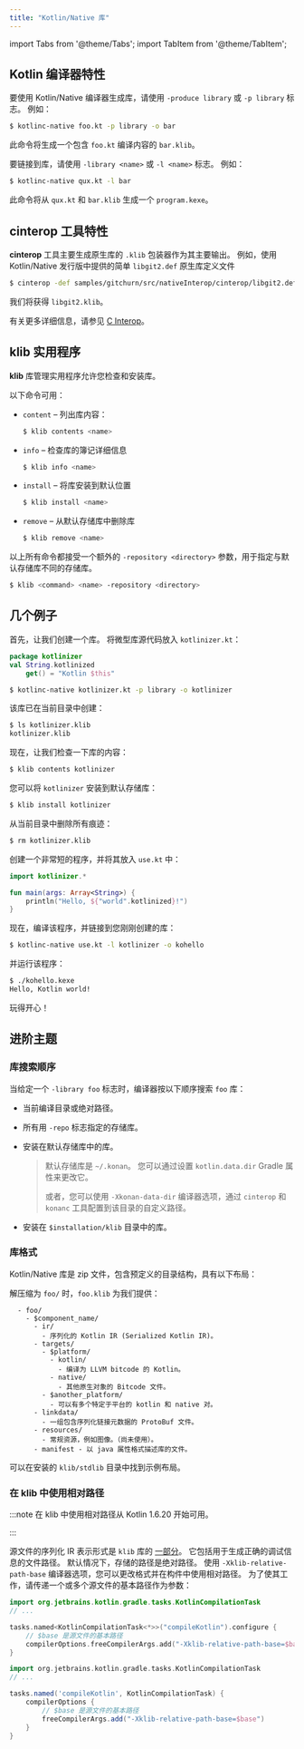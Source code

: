 ```yaml
---
title: "Kotlin/Native 库"
---
```

import Tabs from '@theme/Tabs';
import TabItem from '@theme/TabItem';

## Kotlin 编译器特性

要使用 Kotlin/Native 编译器生成库，请使用 `-produce library` 或 `-p library` 标志。 例如：

```bash
$ kotlinc-native foo.kt -p library -o bar
```

此命令将生成一个包含 `foo.kt` 编译内容的 `bar.klib`。

要链接到库，请使用 `-library <name>` 或 `-l <name>` 标志。 例如：

```bash
$ kotlinc-native qux.kt -l bar
```

此命令将从 `qux.kt` 和 `bar.klib` 生成一个 `program.kexe`。

## cinterop 工具特性

**cinterop** 工具主要生成原生库的 `.klib` 包装器作为其主要输出。
例如，使用 Kotlin/Native 发行版中提供的简单 `libgit2.def` 原生库定义文件

```bash
$ cinterop -def samples/gitchurn/src/nativeInterop/cinterop/libgit2.def -compiler-option -I/usr/local/include -o libgit2
```

我们将获得 `libgit2.klib`。

有关更多详细信息，请参见 [C Interop](native-c-interop.md)。

## klib 实用程序

**klib** 库管理实用程序允许您检查和安装库。

以下命令可用：

* `content` – 列出库内容：

  ```bash
  $ klib contents <name>
  ```

* `info` – 检查库的簿记详细信息

  ```bash
  $ klib info <name>
  ```

* `install` – 将库安装到默认位置

  ```bash
  $ klib install <name>
  ```

* `remove` – 从默认存储库中删除库

  ```bash
  $ klib remove <name>
  ```

以上所有命令都接受一个额外的 `-repository <directory>` 参数，用于指定与默认存储库不同的存储库。

```bash
$ klib <command> <name> -repository <directory>
```

## 几个例子

首先，让我们创建一个库。
将微型库源代码放入 `kotlinizer.kt`：

```kotlin
package kotlinizer
val String.kotlinized
    get() = "Kotlin $this"
```

```bash
$ kotlinc-native kotlinizer.kt -p library -o kotlinizer
```

该库已在当前目录中创建：

```bash
$ ls kotlinizer.klib
kotlinizer.klib
```

现在，让我们检查一下库的内容：

```bash
$ klib contents kotlinizer
```

您可以将 `kotlinizer` 安装到默认存储库：

```bash
$ klib install kotlinizer
```

从当前目录中删除所有痕迹：

```bash
$ rm kotlinizer.klib
```

创建一个非常短的程序，并将其放入 `use.kt` 中：

```kotlin
import kotlinizer.*

fun main(args: Array<String>) {
    println("Hello, ${"world".kotlinized}!")
}
```

现在，编译该程序，并链接到您刚刚创建的库：

```bash
$ kotlinc-native use.kt -l kotlinizer -o kohello
```

并运行该程序：

```bash
$ ./kohello.kexe
Hello, Kotlin world!
```

玩得开心！

## 进阶主题

### 库搜索顺序

当给定一个 `-library foo` 标志时，编译器按以下顺序搜索 `foo` 库：

* 当前编译目录或绝对路径。
* 所有用 `-repo` 标志指定的存储库。
* 安装在默认存储库中的库。

   > 默认存储库是 `~/.konan`。 您可以通过设置 `kotlin.data.dir` Gradle 属性来更改它。
   > 
   > 或者，您可以使用 `-Xkonan-data-dir` 编译器选项，通过 `cinterop` 和 `konanc` 工具配置到该目录的自定义路径。
   > 
   

* 安装在 `$installation/klib` 目录中的库。

### 库格式

Kotlin/Native 库是 zip 文件，包含预定义的目录结构，具有以下布局：

解压缩为 `foo/` 时，`foo.klib` 为我们提供：

```text
  - foo/
    - $component_name/
      - ir/
        - 序列化的 Kotlin IR (Serialized Kotlin IR)。
      - targets/
        - $platform/
          - kotlin/
            - 编译为 LLVM bitcode 的 Kotlin。
          - native/
            - 其他原生对象的 Bitcode 文件。
        - $another_platform/
          - 可以有多个特定于平台的 kotlin 和 native 对。
      - linkdata/
        - 一组包含序列化链接元数据的 ProtoBuf 文件。
      - resources/
        - 常规资源，例如图像。（尚未使用）。
      - manifest - 以 java 属性格式描述库的文件。
```

可以在安装的 `klib/stdlib` 目录中找到示例布局。

### 在 klib 中使用相对路径

:::note
在 klib 中使用相对路径从 Kotlin 1.6.20 开始可用。

:::

源文件的序列化 IR 表示形式是 `klib` 库的 [一部分](#library-format)。 它包括用于生成正确的调试信息的文件路径。 默认情况下，存储的路径是绝对路径。 使用 `-Xklib-relative-path-base` 编译器选项，您可以更改格式并在构件中使用相对路径。 为了使其工作，请传递一个或多个源文件的基本路径作为参数：

<Tabs groupId="build-script">
<TabItem value="kotlin" label="Kotlin" default>

```kotlin
import org.jetbrains.kotlin.gradle.tasks.KotlinCompilationTask
// ...

tasks.named<KotlinCompilationTask<*>>("compileKotlin").configure {
    // $base 是源文件的基本路径
    compilerOptions.freeCompilerArgs.add("-Xklib-relative-path-base=$base")
}
```

</TabItem>
<TabItem value="groovy" label="Groovy" default>

```groovy
import org.jetbrains.kotlin.gradle.tasks.KotlinCompilationTask
// ...

tasks.named('compileKotlin', KotlinCompilationTask) {
    compilerOptions {
        // $base 是源文件的基本路径
        freeCompilerArgs.add("-Xklib-relative-path-base=$base")
    }
}
``` 

</TabItem>
</Tabs>
